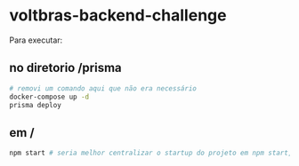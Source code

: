 # voltbras-backend-challenge

Para executar:

## no diretorio /prisma

```bash
# removi um comando aqui que não era necessário
docker-compose up -d
prisma deploy
```

## em /

```bash
npm start # seria melhor centralizar o startup do projeto em npm start, é o padrão de projetos JS
```
